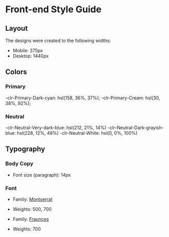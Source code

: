 # Front-end Style Guide

## Layout

The designs were created to the following widths:

- Mobile: 375px
- Desktop: 1440px

## Colors

### Primary

-clr-Primary-Dark-cyan: hsl(158, 36%, 37%);
-clr-Primary-Cream: hsl(30, 38%, 92%);

### Neutral

-clr-Neutral-Very-dark-blue: hsl(212, 21%, 14%)
-clr-Neutral-Dark-grayish-blue: hsl(228, 12%, 48%)
-clr-Neutral-White: hsl(0, 0%, 100%)

## Typography

### Body Copy

- Font size (paragraph): 14px

### Font

- Family: [Montserrat](https://fonts.google.com/specimen/Montserrat)
- Weights: 500, 700

- Family: [Fraunces](https://fonts.google.com/specimen/Fraunces)
- Weights: 700
